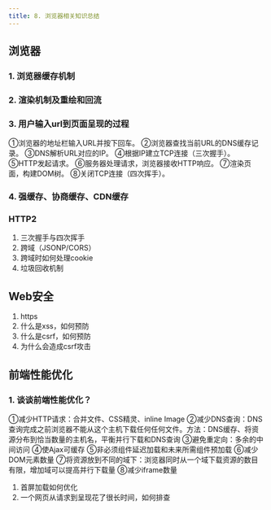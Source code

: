 ```yaml
---
title: 8. 浏览器相关知识总结
---
```

## 浏览器
### 1. 浏览器缓存机制
### 2. 渲染机制及重绘和回流
### 3. 用户输入url到页面呈现的过程
①浏览器的地址栏输入URL并按下回车。
②浏览器查找当前URL的DNS缓存记录。
③DNS解析URL对应的IP。
④根据IP建立TCP连接（三次握手）。
⑤HTTP发起请求。
⑥服务器处理请求，浏览器接收HTTP响应。
⑦渲染页面，构建DOM树。
⑧关闭TCP连接（四次挥手）。
### 4. 强缓存、协商缓存、CDN缓存
### HTTP2
1. 三次握手与四次挥手
2. 跨域（JSONP/CORS）
3. 跨域时如何处理cookie
4. 垃圾回收机制
## Web安全
1. https
2. 什么是xss，如何预防
3. 什么是csrf，如何预防
4. 为什么会造成csrf攻击
## 前端性能优化
### 1. 谈谈前端性能优化？
①减少HTTP请求：合并文件、CSS精灵、inline Image
②减少DNS查询：DNS查询完成之前浏览器不能从这个主机下载任何任何文件。方法：DNS缓存、将资源分布到恰当数量的主机名，平衡并行下载和DNS查询
③避免重定向：多余的中间访问
④使Ajax可缓存
⑤非必须组件延迟加载和未来所需组件预加载
⑥减少DOM元素数量
⑦将资源放到不同的域下：浏览器同时从一个域下载资源的数目有限，增加域可以提高并行下载量
⑧减少iframe数量
1. 首屏加载如何优化
2. 一个网页从请求到呈现花了很长时间，如何排查